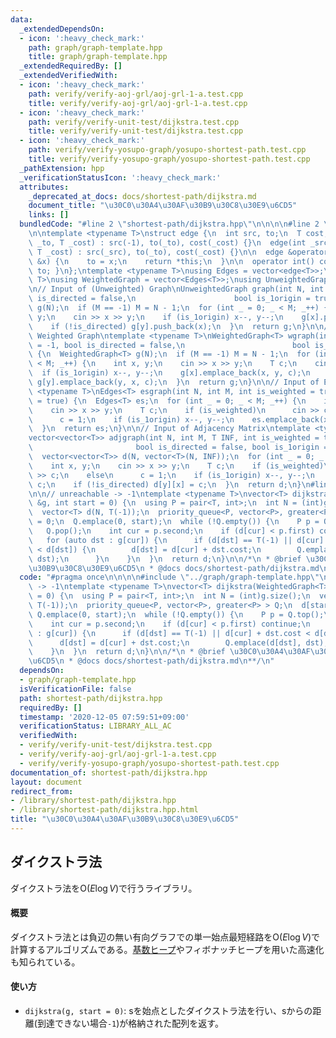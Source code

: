 ```yaml
---
data:
  _extendedDependsOn:
  - icon: ':heavy_check_mark:'
    path: graph/graph-template.hpp
    title: graph/graph-template.hpp
  _extendedRequiredBy: []
  _extendedVerifiedWith:
  - icon: ':heavy_check_mark:'
    path: verify/verify-aoj-grl/aoj-grl-1-a.test.cpp
    title: verify/verify-aoj-grl/aoj-grl-1-a.test.cpp
  - icon: ':heavy_check_mark:'
    path: verify/verify-unit-test/dijkstra.test.cpp
    title: verify/verify-unit-test/dijkstra.test.cpp
  - icon: ':heavy_check_mark:'
    path: verify/verify-yosupo-graph/yosupo-shortest-path.test.cpp
    title: verify/verify-yosupo-graph/yosupo-shortest-path.test.cpp
  _pathExtension: hpp
  _verificationStatusIcon: ':heavy_check_mark:'
  attributes:
    _deprecated_at_docs: docs/shortest-path/dijkstra.md
    document_title: "\u30C0\u30A4\u30AF\u30B9\u30C8\u30E9\u6CD5"
    links: []
  bundledCode: "#line 2 \"shortest-path/dijkstra.hpp\"\n\n\n\n#line 2 \"graph/graph-template.hpp\"\
    \n\ntemplate <typename T>\nstruct edge {\n  int src, to;\n  T cost;\n\n  edge(int\
    \ _to, T _cost) : src(-1), to(_to), cost(_cost) {}\n  edge(int _src, int _to,\
    \ T _cost) : src(_src), to(_to), cost(_cost) {}\n\n  edge &operator=(const int\
    \ &x) {\n    to = x;\n    return *this;\n  }\n\n  operator int() const { return\
    \ to; }\n};\ntemplate <typename T>\nusing Edges = vector<edge<T>>;\ntemplate <typename\
    \ T>\nusing WeightedGraph = vector<Edges<T>>;\nusing UnweightedGraph = vector<vector<int>>;\n\
    \n// Input of (Unweighted) Graph\nUnweightedGraph graph(int N, int M = -1, bool\
    \ is_directed = false,\n                      bool is_1origin = true) {\n  UnweightedGraph\
    \ g(N);\n  if (M == -1) M = N - 1;\n  for (int _ = 0; _ < M; _++) {\n    int x,\
    \ y;\n    cin >> x >> y;\n    if (is_1origin) x--, y--;\n    g[x].push_back(y);\n\
    \    if (!is_directed) g[y].push_back(x);\n  }\n  return g;\n}\n\n// Input of\
    \ Weighted Graph\ntemplate <typename T>\nWeightedGraph<T> wgraph(int N, int M\
    \ = -1, bool is_directed = false,\n                        bool is_1origin = true)\
    \ {\n  WeightedGraph<T> g(N);\n  if (M == -1) M = N - 1;\n  for (int _ = 0; _\
    \ < M; _++) {\n    int x, y;\n    cin >> x >> y;\n    T c;\n    cin >> c;\n  \
    \  if (is_1origin) x--, y--;\n    g[x].emplace_back(x, y, c);\n    if (!is_directed)\
    \ g[y].emplace_back(y, x, c);\n  }\n  return g;\n}\n\n// Input of Edges\ntemplate\
    \ <typename T>\nEdges<T> esgraph(int N, int M, int is_weighted = true, bool is_1origin\
    \ = true) {\n  Edges<T> es;\n  for (int _ = 0; _ < M; _++) {\n    int x, y;\n\
    \    cin >> x >> y;\n    T c;\n    if (is_weighted)\n      cin >> c;\n    else\n\
    \      c = 1;\n    if (is_1origin) x--, y--;\n    es.emplace_back(x, y, c);\n\
    \  }\n  return es;\n}\n\n// Input of Adjacency Matrix\ntemplate <typename T>\n\
    vector<vector<T>> adjgraph(int N, int M, T INF, int is_weighted = true,\n    \
    \                       bool is_directed = false, bool is_1origin = true) {\n\
    \  vector<vector<T>> d(N, vector<T>(N, INF));\n  for (int _ = 0; _ < M; _++) {\n\
    \    int x, y;\n    cin >> x >> y;\n    T c;\n    if (is_weighted)\n      cin\
    \ >> c;\n    else\n      c = 1;\n    if (is_1origin) x--, y--;\n    d[x][y] =\
    \ c;\n    if (!is_directed) d[y][x] = c;\n  }\n  return d;\n}\n#line 6 \"shortest-path/dijkstra.hpp\"\
    \n\n// unreachable -> -1\ntemplate <typename T>\nvector<T> dijkstra(WeightedGraph<T>\
    \ &g, int start = 0) {\n  using P = pair<T, int>;\n  int N = (int)g.size();\n\
    \  vector<T> d(N, T(-1));\n  priority_queue<P, vector<P>, greater<P> > Q;\n  d[start]\
    \ = 0;\n  Q.emplace(0, start);\n  while (!Q.empty()) {\n    P p = Q.top();\n \
    \   Q.pop();\n    int cur = p.second;\n    if (d[cur] < p.first) continue;\n \
    \   for (auto dst : g[cur]) {\n      if (d[dst] == T(-1) || d[cur] + dst.cost\
    \ < d[dst]) {\n        d[dst] = d[cur] + dst.cost;\n        Q.emplace(d[dst],\
    \ dst);\n      }\n    }\n  }\n  return d;\n}\n\n/*\n * @brief \u30C0\u30A4\u30AF\
    \u30B9\u30C8\u30E9\u6CD5\n * @docs docs/shortest-path/dijkstra.md\n**/\n"
  code: "#pragma once\n\n\n\n#include \"../graph/graph-template.hpp\"\n\n// unreachable\
    \ -> -1\ntemplate <typename T>\nvector<T> dijkstra(WeightedGraph<T> &g, int start\
    \ = 0) {\n  using P = pair<T, int>;\n  int N = (int)g.size();\n  vector<T> d(N,\
    \ T(-1));\n  priority_queue<P, vector<P>, greater<P> > Q;\n  d[start] = 0;\n \
    \ Q.emplace(0, start);\n  while (!Q.empty()) {\n    P p = Q.top();\n    Q.pop();\n\
    \    int cur = p.second;\n    if (d[cur] < p.first) continue;\n    for (auto dst\
    \ : g[cur]) {\n      if (d[dst] == T(-1) || d[cur] + dst.cost < d[dst]) {\n  \
    \      d[dst] = d[cur] + dst.cost;\n        Q.emplace(d[dst], dst);\n      }\n\
    \    }\n  }\n  return d;\n}\n\n/*\n * @brief \u30C0\u30A4\u30AF\u30B9\u30C8\u30E9\
    \u6CD5\n * @docs docs/shortest-path/dijkstra.md\n**/\n"
  dependsOn:
  - graph/graph-template.hpp
  isVerificationFile: false
  path: shortest-path/dijkstra.hpp
  requiredBy: []
  timestamp: '2020-12-05 07:59:51+09:00'
  verificationStatus: LIBRARY_ALL_AC
  verifiedWith:
  - verify/verify-unit-test/dijkstra.test.cpp
  - verify/verify-aoj-grl/aoj-grl-1-a.test.cpp
  - verify/verify-yosupo-graph/yosupo-shortest-path.test.cpp
documentation_of: shortest-path/dijkstra.hpp
layout: document
redirect_from:
- /library/shortest-path/dijkstra.hpp
- /library/shortest-path/dijkstra.hpp.html
title: "\u30C0\u30A4\u30AF\u30B9\u30C8\u30E9\u6CD5"
---
```

## ダイクストラ法

ダイクストラ法を$\mathrm{O}(E \log V)$で行うライブラリ。

#### 概要

ダイクストラ法とは負辺の無い有向グラフでの単一始点最短経路を$\mathrm{O}(E \log V)$で計算するアルゴリズムである。[基数ヒープ](https://nyaannyaan.github.io/library/shortest-path/dijkstra-radix-heap.hpp)やフィボナッチヒープを用いた高速化も知られている。

#### 使い方

- `dijkstra(g, start = 0)`: sを始点としたダイクストラ法を行い、sからの距離(到達できない場合`-1`)が格納された配列を返す。
